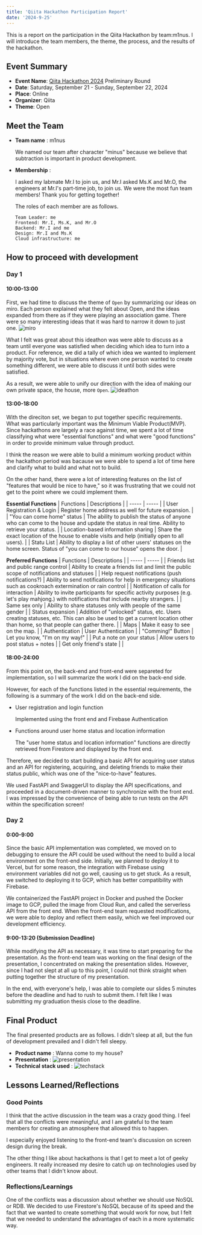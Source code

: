 ```yaml
---
title: 'Qiita Hackathon Participation Report'
date: '2024-9-25'
---
```


This is a report on the participation in the Qiita Hackathon by team:m1nus. I will introduce the team members, the theme, the process, and the results of the hackathon.

## Event Summary
- **Event Name**: [Qiita Hackathon 2024](https://qiita.com/official-campaigns/hackathon/2024) Preliminary Round
- **Date**: Saturday, September 21 - Sunday, September 22, 2024
- **Place**: Online
- **Organizer**: Qiita
- **Theme**: Open

## Meet the Team

- **Team name** : m1nus

  We named our team after character "minus" because we believe that subtraction is important in product development.

- **Membership** :

  I asked my labmate Mr.I to join us, and Mr.I asked Ms.K and Mr.O, the engineers at Mr.I's part-time job, to join us. We were the most fun team members! Thank you for getting together!

  The roles of each member are as follows.
  ```
  Team Leader: me
  Frontend: Mr.I, Ms.K, and Mr.O
  Backend: Mr.I and me
  Design: Mr.I and Ms.K
  Cloud infrastructure: me
  ```

## How to proceed with development
### Day 1
#### 10:00-13:00
First, we had time to discuss the theme of `Open` by summarizing our ideas on miro. Each person explained what they felt about Open, and the ideas expanded from there as if they were playing an association game. There were so many interesting ideas that it was hard to narrow it down to just one.
![miro](/images/blogs/1/miro.png)

What I felt was great about this ideathon was were able to discuss as a team until everyone was satisfied when deciding which idea to turn into a product. For reference, we did a tally of which idea we wanted to implement by majority vote, but in situations where even one person wanted to create something different, we were able to discuss it until both sides were satisfied.

As a result, we were able to unify our direction with the idea of making our own private space, the house, more `Open`.
![ideathon](/images/blogs/1/ideathon.png)

#### 13:00-18:00
With the direciton set, we began to put together specific requirements. What was particularly important was the Minimum Viable Product(MVP). Since hackathons are largely a race against time, we spent a lot of time classifying what were "essential functions" and what were "good functions" in order to provide minimum value through product.

I think the reason we were able to build a minimum working product within the hackathon period was bacause we were able to spend a lot of time here and clarify what to build and what not to build.

On the other hand, there were a lot of interesting features on the list of "features that would be nice to have," so it was frustrating that we could not get to the point where we could implement them.

**Essential Functions**
| Functions | Descriptions |
| ----- | ----- |
| User Registration & Login | Register home address as well for future expansion. |
| "You can come home" status | The ability to publish the status of anyone who can come to the house and update the status in real time. Ability to retrieve your status. |
| Location-based information sharing | Share the exact location of the house to enable visits and help (initially open to all users). |
| Statu List | Ability to display a list of other users' statuses on the home screen. Status of "you can come to our house" opens the door. |

**Preferred Functions**
| Functions | Descriptions |
| ----- | ----- |
| Friends list and public range control | Ability to create a friends list and limit the public scope of notifications and statuses |
| Help request notifications (push notifications?) | Ability to send notifications for help in emergency situations such as cookroach extermination or rain control |
| Notification of calls for interaction | Ability to invite participants for specific activity purposes (e.g. let's play mahjong.) with notifications that include nearby strangers. |
| Same sex only | Ability to share statuses only with people of the same gender |
| Status expansion | Addition of "unlocked" status, etc. Users creating statuses, etc. This can also be used to get a current location other than home, so that people can gather there. |
| Maps | Make it easy to see on the map. |
| Authentication | User Authentication |
| "Comming!" Button | Let you know, "I'm on my way!" |
| Put a note on your status | Allow users to post status + notes |
| Get only friend's state |  |

#### 18:00-24:00
From this point on, the back-end and front-end were separeted for implementation, so I will summarize the work I did on the back-end side.

However, for each of the functions listed in the essential requirements, the following is a summary of the work I did on the back-end side.
- User registration and login function

  Implemented using the front end and Firebase Authentication

- Functions around user home status and location information

  The "user home status and location information" functions are directly retrieved from Firestore and displayed by the front end.

Therefore, we decided to start building a basic API for acquiring user status and an API for registering, acquiring, and deleting friends to make their status public, which was one of the "nice-to-have" features.

We used FastAPI and SwaggerUI to display the API specifications, and proceeded in a document-driven manner to synchronize with the front end. I was impressed by the convenience of being able to run tests on the API within the specification screen!

### Day 2
#### 0:00-9:00
Since the basic API implementation was completed, we moved on to debugging to ensure the API could be used without the need to build a local environment on the front-end side. Initially, we planned to deploy it to Vercel, but for some reason, the integration with Firebase using environment variables did not go well, causing us to get stuck. As a result, we switched to deploying it to GCP, which has better compatibility with Firebase.

We containerized the FastAPI project in Docker and pushed the Docker image to GCP, pulled the image from Cloud Run, and called the serverless API from the front end. When the front-end team requested modifications, we were able to deploy and reflect them easily, which we feel improved our development efficiency.

#### 9:00-13:20 (Submission Deadline)
While modifying the API as necessary, it was time to start preparing for the presentation. As the  front-end team was working on the final design of the presentation, I concentrated on making the presentation slides. However, since I had not slept at all up to this point, I could not think straight when putting together the structure of my presentation.

In the end, with everyone's help, I was able to complete our slides 5 minutes before the deadline and had to rush to submit them. I felt like I was submitting my graduation thesis close to the deadline.

## Final Product
The final presented products are as follows. I didn't sleep at all, but the fun of development prevailed and I didn't fell sleepy.
- **Product name** : Wanna come to my house?
- **Presentation** :
  ![presentation](/images/blogs/1/presentation.png)
- **Technical stack used** :
  ![techstack](/images/blogs/1/techstack.png)

## Lessons Learned/Reflections
### **Good Points**
I think that the active discussion in the team was a crazy good thing. I feel that all the conflicts were meaningful, and I am grateful to the team members for creating an atmosphere that allowed this to happen.

I especially enjoyed listening to the front-end team's discussion on screen design during the break.

The other thing I like about hackathons is that I get to meet a lot of geeky engineers. It really increased my desire to catch up on technologies used by other teams that I didn't know about.

### **Reflections/Learnings**
One of the conflicts was a discussion about whether we should use NoSQL or RDB. We decided to use Firestore's NoSQL because of its speed and the fact that we wanted to create something that would work for now, but I felt that we needed to understand the advantages of each in a more systematic way.